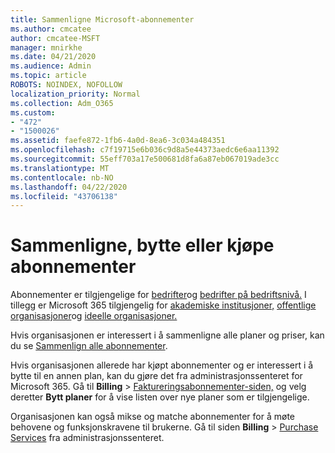 ```yaml
---
title: Sammenligne Microsoft-abonnementer
ms.author: cmcatee
author: cmcatee-MSFT
manager: mnirkhe
ms.date: 04/21/2020
ms.audience: Admin
ms.topic: article
ROBOTS: NOINDEX, NOFOLLOW
localization_priority: Normal
ms.collection: Adm_O365
ms.custom:
- "472"
- "1500026"
ms.assetid: faefe872-1fb6-4a0d-8ea6-3c034a484351
ms.openlocfilehash: c7f19715e6b036c9d8a5e44373aedc6e6aa11392
ms.sourcegitcommit: 55eff703a17e500681d8fa6a87eb067019ade3cc
ms.translationtype: MT
ms.contentlocale: nb-NO
ms.lasthandoff: 04/22/2020
ms.locfileid: "43706138"
---
```

# <a name="compare-switch-or-purchase-subscriptions"></a>Sammenligne, bytte eller kjøpe abonnementer
  
Abonnementer er tilgjengelige for [bedrifter](https://products.office.com/compare-all-microsoft-office-products?tab=2)og [bedrifter på bedriftsnivå.](https://products.office.com/business/compare-more-office-365-for-business-plans) I tillegg er Microsoft 365 tilgjengelig for [akademiske institusjoner,](https://products.office.com/academic/compare-office-365-education-plans) [offentlige organisasjoner](https://products.office.com/government/compare-office-365-government-plans)og [ideelle organisasjoner.](https://products.office.com/nonprofit/office-365-nonprofit-plans-and-pricing?tab=1)
  
Hvis organisasjonen er interessert i å sammenligne alle planer og priser, kan du se [Sammenlign alle abonnementer](https://products.office.com/business/compare-more-office-365-for-business-plans).
  
Hvis organisasjonen allerede har kjøpt abonnementer og er interessert i å bytte til en annen plan, kan du gjøre det fra administrasjonssenteret for Microsoft 365. Gå til **Billing** \> [Faktureringsabonnementer-siden,](https://go.microsoft.com/fwlink/p/?linkid=842054) og velg deretter **Bytt planer** for å vise listen over nye planer som er tilgjengelige.
  
Organisasjonen kan også mikse og matche abonnementer for å møte behovene og funksjonskravene til brukerne. Gå til siden **Billing** \> [Purchase Services](https://go.microsoft.com/fwlink/p/?linkid=868433) fra administrasjonssenteret.